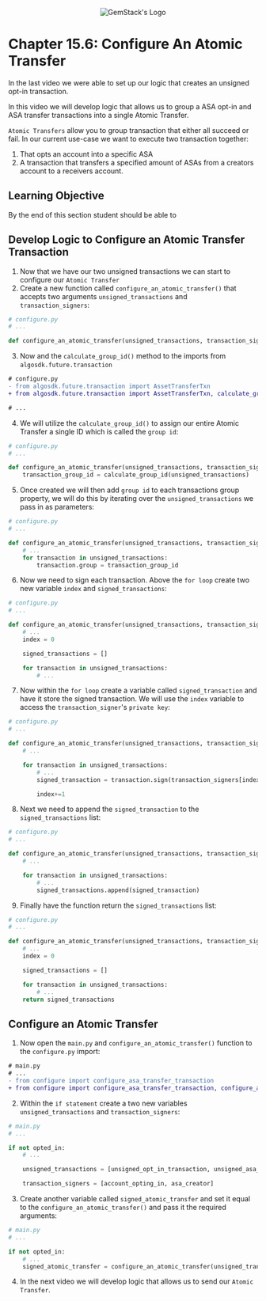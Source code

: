 <p align="center">
  <img
  src="https://camo.githubusercontent.com/e4ac909b3da508a9e5f8f5276359dd0d8a484a30dc58daf2b29755d87aa09b57/68747470733a2f2f67656d737461636b2e696f2f7374617469632f31626135356364376237663639393165633965646262386331343332323533342f30656261302f6c6f676f5f7072696d6172795f737461636b65642e61766966"
  alt="GemStack's Logo"
  />
</p>

# Chapter 15.6: Configure An Atomic Transfer

In the last video we were able to set up our logic that creates an unsigned opt-in transaction.

In this video we will develop logic that allows us to group a ASA opt-in and ASA transfer transactions into a single Atomic Transfer.

`Atomic Transfers` allow you to group transaction that either all succeed or fail. In our current use-case we want to execute two transaction together:
1. That opts an account into a specific ASA
2. A transaction that transfers a specified amount of ASAs from a creators account to a receivers account.

## Learning Objective

By the end of this section student should be able to

## Develop Logic to Configure an Atomic Transfer Transaction

1. Now that we have our two unsigned transactions we can start to configure our `Atomic Transfer`
2. Create a new function called `configure_an_atomic_transfer()` that accepts two arguments `unsigned_transactions` and `transaction_signers`:
```python
# configure.py
# ...

def configure_an_atomic_transfer(unsigned_transactions, transaction_signers):
```
3. Now and the `calculate_group_id()` method to the imports from `algosdk.future.transaction`
```diff
# configure.py
- from algosdk.future.transaction import AssetTransferTxn
+ from algosdk.future.transaction import AssetTransferTxn, calculate_group_id

# ...
```
4. We will utilize the `calculate_group_id()` to assign our entire Atomic Transfer a single ID which is called the `group id`:
```python
# configure.py
# ...

def configure_an_atomic_transfer(unsigned_transactions, transaction_signers):
    transaction_group_id = calculate_group_id(unsigned_transactions)
```
5. Once created we will then add `group id` to each transactions group property, we will do this by iterating over the `unsigned_transactions` we pass in as parameters:
```python
# configure.py
# ...

def configure_an_atomic_transfer(unsigned_transactions, transaction_signers):
    # ...
    for transaction in unsigned_transactions:
        transaction.group = transaction_group_id
```
6. Now we need to sign each transaction. Above the `for loop` create two new variable `index` and `signed_transactions`:
```python
# configure.py
# ...

def configure_an_atomic_transfer(unsigned_transactions, transaction_signers):
    # ...
    index = 0

    signed_transactions = []

    for transaction in unsigned_transactions:
        # ...
```
7. Now within the `for loop` create a variable called `signed_transaction` and have it store the signed transaction. We will use the `index` variable to access the `transaction_signer`'s `private key`:
```python
# configure.py
# ...

def configure_an_atomic_transfer(unsigned_transactions, transaction_signers):
    # ...

    for transaction in unsigned_transactions:
        # ...
        signed_transaction = transaction.sign(transaction_signers[index]['private_key'])

        index+=1
```
8. Next we need to append the `signed_transaction` to the `signed_transactions` list:
```python
# configure.py
# ...

def configure_an_atomic_transfer(unsigned_transactions, transaction_signers):
    # ...

    for transaction in unsigned_transactions:
        # ...
        signed_transactions.append(signed_transaction)
```
9. Finally have the function return the `signed_transactions` list:
```python
# configure.py
# ...

def configure_an_atomic_transfer(unsigned_transactions, transaction_signers):
    # ...
    index = 0

    signed_transactions = []

    for transaction in unsigned_transactions:
        # ...
    return signed_transactions

```

## Configure an Atomic Transfer

1.  Now open the `main.py` and `configure_an_atomic_transfer()` function to the `configure.py` import:
```diff
# main.py
# ...
- from configure import configure_asa_transfer_transaction
+ from configure import configure_asa_transfer_transaction, configure_an_atomic_transfer
```
2. Within the `if statement` create a two new variables `unsigned_transactions` and `transaction_signers`:
```python
# main.py
# ...

if not opted_in:
    # ...

    unsigned_transactions = [unsigned_opt_in_transaction, unsigned_asa_transfer_transaction]

    transaction_signers = [account_opting_in, asa_creator]
```
3. Create another variable called `signed_atomic_transfer` and set it equal to the `configure_an_atomic_transfer()` and pass it the required arguments:
```python
# main.py
# ...

if not opted_in:
    # ...
    signed_atomic_transfer = configure_an_atomic_transfer(unsigned_transactions, transaction_signers)
```
4. In the next video we will develop logic that allows us to send our `Atomic Transfer`.